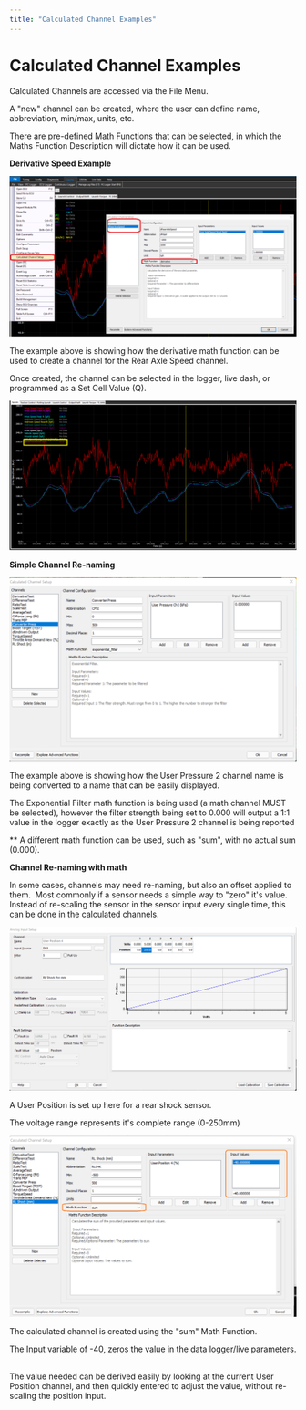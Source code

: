 ```yaml
---
title: "Calculated Channel Examples"
---
```


# Calculated Channel Examples



Calculated Channels are accessed via the File Menu.&nbsp;

A "new" channel can be created, where the user can define name, abbreviation, min/max, units, etc. &nbsp;

There are pre-defined Math Functions that can be selected, in which the Maths Function Description will dictate how it can be used. &nbsp;



**Derivative Speed Example**


![Image](</img/NewItem789.png>)



The example above is showing how the derivative math function can be used to create a channel for the Rear Axle Speed channel. &nbsp;

Once created, the channel can be selected in the logger, live dash, or programmed as a Set Cell Value (Q). &nbsp;


![Image](</img/NewItem788.png>)



**Simple Channel Re-naming**&nbsp;


![Image](</img/NewItem906.png>)


The example above is showing how the User Pressure 2 channel name is being converted to a name that can be easily displayed. &nbsp;

The Exponential Filter math function is being used (a math channel MUST be selected), however the filter strength being set to 0.000 will output a 1:1 value in the logger exactly as the User Pressure 2 channel is being reported


\*\* A different math function can be used, such as "sum", with no actual sum (0.000). &nbsp;


**Channel Re-naming with math**



In some cases, channels may need re-naming, but also an offset applied to them.&nbsp; Most commonly if a sensor needs a simple way to "zero" it's value.&nbsp; Instead of re-scaling the sensor in the sensor input every single time, this can be done in the calculated channels. &nbsp;


![Image](</img/NewItem907.png>)


A User Position is set up here for a rear shock sensor.

The voltage range represents it's complete range (0-250mm)


![Image](</img/NewItem908.png>)


The calculated channel is created using the "sum" Math Function.&nbsp;

The Input variable of -40, zeros the value in the data logger/live parameters. &nbsp;

The value needed can be derived easily by looking at the current User Position channel, and then quickly entered to adjust the value, without re-scaling the position input. &nbsp;


